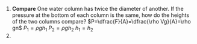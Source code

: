 1. **Compare** One water column has twice the diameter of another. If the pressure at the bottom of each column is the same, how do the heights of the two columns compare?
$P=\dfrac{F}{A}=\dfrac{\rho Vg}{A}=\rho gn$
$P_1=\rho g h_{1}$ 
$P_2=\rho g h_{2}$
$h_1=h_2$
2. 
